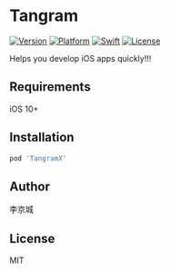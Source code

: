 # Tangram

[![Version](https://img.shields.io/cocoapods/v/TangramX.svg?style=flat)]()
[![Platform](https://img.shields.io/badge/platform-iOS%2010%2B-success.svg?style=flat)]()
[![Swift](https://img.shields.io/badge/Swift-5.2-orange.svg?style=flat)]()
[![License](https://img.shields.io/badge/License-MIT-blue.svg?style=flat)]()

Helps you develop iOS apps quickly!!!

## Requirements

iOS 10+

## Installation

```ruby
pod 'TangramX'
```

## Author

李京城

## License

MIT
